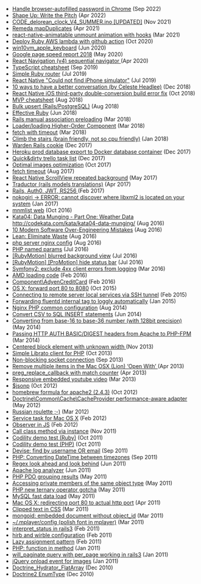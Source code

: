 - <a href="https://gist.github.com/ff27eee6cc1279812ff2c9689e7467b7" target="_blank">Handle browser-autofilled password in Chrome</a> (Sep 2022)
- <a href="https://gist.github.com/0c74c8533400e4312c90b10bfb7444ee" target="_blank">Shape Up: Write the Pitch</a> (Apr 2022)
- <a href="https://gist.github.com/195b48cde1ece9f88f5f1480b9b1e51d" target="_blank">CODE_delorean_clock_V4_SUMMER.ino [UPDATED]</a> (Nov 2021)
- <a href="https://gist.github.com/f5a698b0c2379d5fadca23a702ca6426" target="_blank">Remeda mapDuplicates</a> (Apr 2021)
- <a href="https://gist.github.com/8b1b58dfe0b2f425d0850cb0f22a92c5" target="_blank">react-native-animatable unmount animation with hooks</a> (Mar 2021)
- <a href="https://gist.github.com/df38c7a45f360b80272e82a8bb592e45" target="_blank">Deploy Ruby AWS lambda with github action</a> (Oct 2020)
- <a href="https://gist.github.com/683aae3443b6fcf7282592a88b706d53" target="_blank">win10vm_apple_keyboard</a> (Jun 2020)
- <a href="https://gist.github.com/610af92a102fca1706dab95161d4aa45" target="_blank">Google page speed report 2018</a> (May 2020)
- <a href="https://gist.github.com/515e8ece6e5e26d843c4f02c8bc42bff" target="_blank">React Navigation (v4) sequential navigator </a> (Apr 2020)
- <a href="https://gist.github.com/3be5d2e62b306cdefb93d3b91c00ae34" target="_blank">TypeScript cheatsheet</a> (Sep 2019)
- <a href="https://gist.github.com/65335ae07c4e709a9773ed8815a8e2e5" target="_blank">Simple Ruby router</a> (Jul 2019)
- <a href="https://gist.github.com/11fd875c45393ca2eb91af7bc0032b32" target="_blank">React Native "Could not find iPhone simulator"</a> (Jul 2019)
- <a href="https://gist.github.com/02d779c2b09a787897eeae10792dca5d" target="_blank">10 ways to have a better conversation (by Celeste Headlee)</a> (Dec 2018)
- <a href="https://gist.github.com/99587e397f994d6eb319e8cafd423a57" target="_blank">React Native iOS third-party double-conversion build error fix</a> (Oct 2018)
- <a href="https://gist.github.com/4d6dcd7bb4389ac16957e01d58f60903" target="_blank">MVP cheatsheet</a> (Aug 2018)
- <a href="https://gist.github.com/1b022e17f2f2bb276e766f7fea974b17" target="_blank">Bulk upsert (Rails/PostgreSQL)</a> (Aug 2018)
- <a href="https://gist.github.com/dab11bcac14c2b82281f563c90713ba5" target="_blank">Effective Ruby</a> (Jun 2018)
- <a href="https://gist.github.com/19f40ac2141cc1db0803d360127b2945" target="_blank">Rails manual association preloading</a> (Mar 2018)
- <a href="https://gist.github.com/c0624c21d5fdf3172e00b5f77b929622" target="_blank">Loader/loading Higher-Order Component</a> (Mar 2018)
- <a href="https://gist.github.com/fb854a6e7152577b28f2647d157829ae" target="_blank">fetch with timeout</a> (Mar 2018)
- <a href="https://gist.github.com/b4a9eba78cc7dabf5e325911dd4223b5" target="_blank">Climb the stairs (brain friendly, not so cpu friendly)</a> (Jan 2018)
- <a href="https://gist.github.com/f992e8ecb5950607dae7f1a9296d11b1" target="_blank">Warden Rails cookie</a> (Dec 2017)
- <a href="https://gist.github.com/4d4b9d3196f8122e563722bf1bc1e767" target="_blank">Heroku prod database export to Docker database container</a> (Dec 2017)
- <a href="https://gist.github.com/c9b5cb6f5dc09bd2b12ada7e310c4634" target="_blank">Quick&dirty trello task list</a> (Dec 2017)
- <a href="https://gist.github.com/19ac8218d6c5b9bc115020d906d2bc5f" target="_blank">Optimal images optimization</a> (Oct 2017)
- <a href="https://gist.github.com/ede78ad0bffc2efbcb49b93a152b838b" target="_blank">fetch timeout</a> (Aug 2017)
- <a href="https://gist.github.com/202590b13e1121ef66eb15de81032b30" target="_blank">React Native ScrollView repeated background</a> (May 2017)
- <a href="https://gist.github.com/e102901af07bb0390ca67af914916b5d" target="_blank">Traductor (rails models translations)</a> (Apr 2017)
- <a href="https://gist.github.com/1a701a162a32badcce6e01e4974b313e" target="_blank">Rails, Auth0, JWT, RS256 </a> (Feb 2017)
- <a href="https://gist.github.com/f6a490d854a2e5a214c3f2cd9c366032" target="_blank">nokogiri -> ERROR: cannot discover where libxml2 is located on your system</a> (Jan 2017)
- <a href="https://gist.github.com/bb52784b857697b71f60ed2f040e9757" target="_blank">mnmlist web</a> (Oct 2016)
- <a href="https://gist.github.com/9a315bb4d8cf7a589e24768f940fd85a" target="_blank">Kata04: Data Munging - Part One: Weather Data http://codekata.com/kata/kata04-data-munging/</a> (Aug 2016)
- <a href="https://gist.github.com/520783ba5243bf71664eea3895a77c8d" target="_blank">10 Modern Software Over-Engineering Mistakes</a> (Aug 2016)
- <a href="https://gist.github.com/d9a55c5bc99f2cb67642a8ccd7562ded" target="_blank">Lean: Eliminate Waste</a> (Aug 2016)
- <a href="https://gist.github.com/7294ba7546c9825a70a6ac9efe609530" target="_blank">php server nginx config</a> (Aug 2016)
- <a href="https://gist.github.com/285a60dccbeb6f63d74554b0f8a2f3e1" target="_blank">PHP named params</a> (Jul 2016)
- <a href="https://gist.github.com/7f9dbc4a91c0d78795a92853e89c2ee7" target="_blank">[RubyMotion] blurred background view</a> (Jul 2016)
- <a href="https://gist.github.com/88c30f4ea4160ebee813bf30fe767723" target="_blank">[RubyMotion] [ProMotion] hide status bar</a> (Jul 2016)
- <a href="https://gist.github.com/d791d0347ee1f4e47b6e" target="_blank">Symfony2: exclude 4xx client errors from logging</a> (Mar 2016)
- <a href="https://gist.github.com/01d6ca5a87a07bb4a260" target="_blank">AMD loading code</a> (Feb 2016)
- <a href="https://gist.github.com/b1304d26503c6ef0114e" target="_blank">Component\AdyenCreditCard</a> (Feb 2016)
- <a href="https://gist.github.com/a51f7c181ef5be27175c" target="_blank">OS X: forward port 80 to 8080</a> (Oct 2015)
- <a href="https://gist.github.com/a0dec70a91f9d0f7c867" target="_blank">Connecting to remote server local services via SSH tunnel</a> (Feb 2015)
- <a href="https://gist.github.com/9bb797e46b1838797a8c" target="_blank">Forwarding fluentd internal tag to loggly automatically</a> (Jan 2015)
- <a href="https://gist.github.com/2e9eb996c990f3d14adf" target="_blank">Nginx PHP common configuration</a> (Aug 2014)
- <a href="https://gist.github.com/448fe080a52286a8e7ec" target="_blank">Convert CSV to SQL INSERT statements</a> (Jun 2014)
- <a href="https://gist.github.com/1ec99b45796f4e237154" target="_blank">Converting from base-16 to base-36 number (with 128bit precision)</a> (May 2014)
- <a href="https://gist.github.com/9685406" target="_blank">Passing HTTP AUTH BASIC/DIGEST headers from Apache to PHP-FPM</a> (Mar 2014)
- <a href="https://gist.github.com/7616588" target="_blank">Centered block element with unknown width </a> (Nov 2013)
- <a href="https://gist.github.com/6813174" target="_blank">Simple Librato client for PHP</a> (Oct 2013)
- <a href="https://gist.github.com/6568526" target="_blank">Non-blocking socket connection</a> (Sep 2013)
- <a href="https://gist.github.com/5477437" target="_blank">Remove multiple items in the Mac OSX (Lion) ‘Open With’ </a> (Apr 2013)
- <a href="https://gist.github.com/5358541" target="_blank">preg_replace_callback with match counter</a> (Apr 2013)
- <a href="https://gist.github.com/5231484" target="_blank">Responsive embedded youtube video</a> (Mar 2013)
- <a href="https://gist.github.com/3938785" target="_blank">$jsonp</a> (Oct 2012)
- <a href="https://gist.github.com/3886598" target="_blank">homebrew formula for apache2 (2.4.3)</a> (Oct 2012)
- <a href="https://gist.github.com/2686852" target="_blank">Doctrine\Common\Cache\CacheProvider performance-aware adapter </a> (May 2012)
- <a href="https://gist.github.com/2000841" target="_blank">Russian roulette ;-)</a> (Mar 2012)
- <a href="https://gist.github.com/1772677" target="_blank">Service task for Mac OS X</a> (Feb 2012)
- <a href="https://gist.github.com/1769380" target="_blank">Observer in JS</a> (Feb 2012)
- <a href="https://gist.github.com/1367629" target="_blank">Call class method via instance</a> (Nov 2011)
- <a href="https://gist.github.com/1313873" target="_blank">Codility demo test (Ruby)</a> (Oct 2011)
- <a href="https://gist.github.com/1313729" target="_blank">Codility demo test (PHP)</a> (Oct 2011)
- <a href="https://gist.github.com/1249314" target="_blank">Devise: find by username OR email</a> (Sep 2011)
- <a href="https://gist.github.com/1206722" target="_blank">PHP: Converting DateTime between timezones</a> (Sep 2011)
- <a href="https://gist.github.com/1042677" target="_blank">Regex look ahead and look behind</a> (Jun 2011)
- <a href="https://gist.github.com/1021497" target="_blank">Apache log analyzer</a> (Jun 2011)
- <a href="https://gist.github.com/1001068" target="_blank">PHP PDO grouping results</a> (May 2011)
- <a href="https://gist.github.com/976185" target="_blank">Accessing private members of the same object type</a> (May 2011)
- <a href="https://gist.github.com/969179" target="_blank">PHP new ternary operator gotcha</a> (May 2011)
- <a href="https://gist.github.com/961414" target="_blank">MySQL fast data load</a> (May 2011)
- <a href="https://gist.github.com/919114" target="_blank">Mac OS X: redirecting port 80 to actual http port</a> (Apr 2011)
- <a href="https://gist.github.com/876466" target="_blank">Clipped text in CSS</a> (Mar 2011)
- <a href="https://gist.github.com/866182" target="_blank">mongoid: embedded document without object_id</a> (Mar 2011)
- <a href="https://gist.github.com/855634" target="_blank">~/.mplayer/config (polish font in mplayer)</a> (Mar 2011)
- <a href="https://gist.github.com/835382" target="_blank">interpret_status in rails3</a> (Feb 2011)
- <a href="https://gist.github.com/821275" target="_blank">hirb and wirble configuration</a> (Feb 2011)
- <a href="https://gist.github.com/807459" target="_blank">Lazy assignment pattern</a> (Feb 2011)
- <a href="https://gist.github.com/801098" target="_blank">PHP: function in method</a> (Jan 2011)
- <a href="https://gist.github.com/789923" target="_blank">will_paginate query with per_page working in rails3</a> (Jan 2011)
- <a href="https://gist.github.com/789615" target="_blank">jQuery onload event for images</a> (Jan 2011)
- <a href="https://gist.github.com/740225" target="_blank">Doctrine_Hydrator_FlatArray</a> (Dec 2010)
- <a href="https://gist.github.com/8c0c01597b5260f896ef" target="_blank">Doctrine2 EnumType</a> (Dec 2010)
